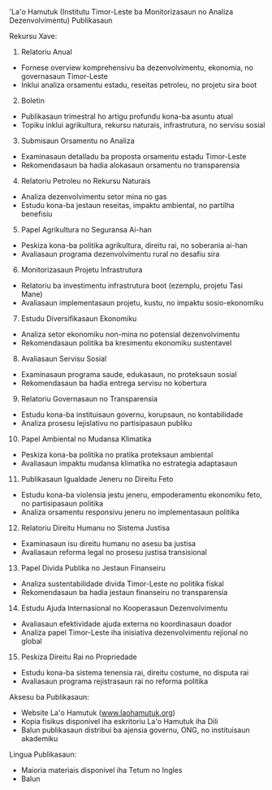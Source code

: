 'La'o Hamutuk (Institutu Timor-Leste ba Monitorizasaun no Analiza Dezenvolvimentu) Publikasaun

Rekursu Xave:

1. Relatoriu Anual
- Fornese overview komprehensivu ba dezenvolvimentu, ekonomia, no governasaun Timor-Leste
- Inklui analiza orsamentu estadu, reseitas petroleu, no projetu sira boot

2. Boletin
- Publikasaun trimestral ho artigu profundu kona-ba asuntu atual
- Topiku inklui agrikultura, rekursu naturais, infrastrutura, no servisu sosial

3. Submisaun Orsamentu no Analiza
- Examinasaun detalladu ba proposta orsamentu estadu Timor-Leste
- Rekomendasaun ba hadia alokasaun orsamentu no transparensia

4. Relatoriu Petroleu no Rekursu Naturais
- Analiza dezenvolvimentu setor mina no gas
- Estudu kona-ba jestaun reseitas, impaktu ambiental, no partilha benefisiu

5. Papel Agrikultura no Seguransa Ai-han
- Peskiza kona-ba politika agrikultura, direitu rai, no soberania ai-han
- Avaliasaun programa dezenvolvimentu rural no desafiu sira

6. Monitorizasaun Projetu Infrastrutura
- Relatoriu ba investimentu infrastrutura boot (ezemplu, projetu Tasi Mane)
- Avaliasaun implementasaun projetu, kustu, no impaktu sosio-ekonomiku

7. Estudu Diversifikasaun Ekonomiku
- Analiza setor ekonomiku non-mina no potensial dezenvolvimentu
- Rekomendasaun politika ba kresimentu ekonomiku sustentavel

8. Avaliasaun Servisu Sosial
- Examinasaun programa saude, edukasaun, no proteksaun sosial
- Rekomendasaun ba hadia entrega servisu no kobertura

9. Relatoriu Governasaun no Transparensia
- Estudu kona-ba instituisaun governu, korupsaun, no kontabilidade
- Analiza prosesu lejislativu no partisipasaun publiku

10. Papel Ambiental no Mudansa Klimatika
- Peskiza kona-ba politika no pratika proteksaun ambiental
- Avaliasaun impaktu mudansa klimatika no estrategia adaptasaun

11. Publikasaun Igualdade Jeneru no Direitu Feto
- Estudu kona-ba violensia jestu jeneru, empoderamentu ekonomiku feto, no partisipasaun politika
- Analiza orsamentu responsivu jeneru no implementasaun politika

12. Relatoriu Direitu Humanu no Sistema Justisa
- Examinasaun isu direitu humanu no asesu ba justisa
- Avaliasaun reforma legal no prosesu justisa transisional

13. Papel Divida Publika no Jestaun Finanseiru
- Analiza sustentabilidade divida Timor-Leste no politika fiskal
- Rekomendasaun ba hadia jestaun finanseiru no transparensia

14. Estudu Ajuda Internasional no Kooperasaun Dezenvolvimentu
- Avaliasaun efektividade ajuda externa no koordinasaun doador
- Analiza papel Timor-Leste iha inisiativa dezenvolvimentu rejional no global

15. Peskiza Direitu Rai no Propriedade
- Estudu kona-ba sistema tenensia rai, direitu costume, no disputa rai
- Avaliasaun programa rejistrasaun rai no reforma politika

Aksesu ba Publikasaun:
- Website La'o Hamutuk (www.laohamutuk.org)
- Kopia fisikus disponivel iha eskritoriu La'o Hamutuk iha Dili
- Balun publikasaun distribui ba ajensia governu, ONG, no instituisaun akademiku

Lingua Publikasaun:
- Maioria materiais disponivel iha Tetum no Ingles
- Balun